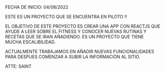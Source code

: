 FECHA DE INICIO: 04/08/2022

ESTE ES UN PROYECTO QUE SE ENCUENTRA EN PILOTO !!

EL OBJETIVO DE ESTE PROYECTO ES CREAR UNA APP CON REACTJS QUE AYUDE A LEER SOBRE EL FITNESS Y CONOCER NUEVAS RUTINAS Y RECETAS QUE SE IRAN AÑADIENDO.
ES UN PROYECTO QUE TIENE MUCHA ESCALIBILIDAD.

ACTUALMENTE TRABAJAMOS EN AÑADIR NUEVAS FUNCIONALIDADES PARA DESPUES COMENZAR A SUBIR LA INFORMACIÓN AL SITIO.

ATTE: SAINT
